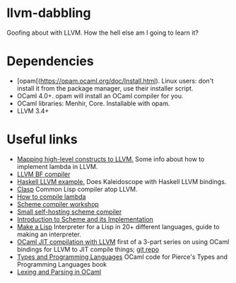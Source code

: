 # llvm-dabbling

Goofing about with LLVM. How the hell else am I going to learn it?

Dependencies
============
* [opam[(https://opam.ocaml.org/doc/Install.html). Linux users: don't install it from the package manager, use their installer script.
* OCaml 4.0+. opam will install an OCaml compiler for you.
* OCaml libraries: Menhir, Core. Installable with opam.
* LLVM 3.4+


Useful links
============

* [Mapping high-level constructs to LLVM.](http://llvm.lyngvig.org/Articles/Mapping-High-Level-Constructs-to-LLVM-IR) Some info about how to implement lambda in LLVM.
* [LLVM BF compiler](https://github.com/jeremyroman/llvm-brainfuck)
* [Haskell LLVM example.](http://www.stephendiehl.com/llvm/) Does Kaleidoscope with Haskell LLVM bindings.
* [Clasp](https://drmeister.wordpress.com/2014/09/18/announcing-clasp/) Common Lisp compiler atop LLVM.
* [How to compile lambda](http://matt.might.net/articles/closure-conversion/)
* [Scheme compiler workshop](http://www.cs.indiana.edu/eip/compile/)
* [Small self-hosting scheme compiler](https://github.com/darius/ichbins)
* [Introduction to Scheme and its Implementation](ftp://ftp.cs.utexas.edu/pub/garbage/cs345/schintro-v14/schintro_toc.html)
* [Make a Lisp](https://github.com/kanaka/mal/blob/master/process/guide.md) Interpreter for a Lisp in 20+ different languages, guide to making an interpreter.
* [OCaml JIT compilation with LLVM](http://brierwoodapps.com/writing-a-jit-compiler-part-1/) first of a 3-part series on using OCaml bindings for LLVM to JIT compile things; [git repo](https://github.com/shawnhyam/son-of-blub)
* [Types and Programming Languages](http://www.cis.upenn.edu/~bcpierce/tapl/) OCaml code for Pierce's Types and Programming Languages book
* [Lexing and Parsing in OCaml](https://realworldocaml.org/v1/en/html/parsing-with-ocamllex-and-menhir.html)